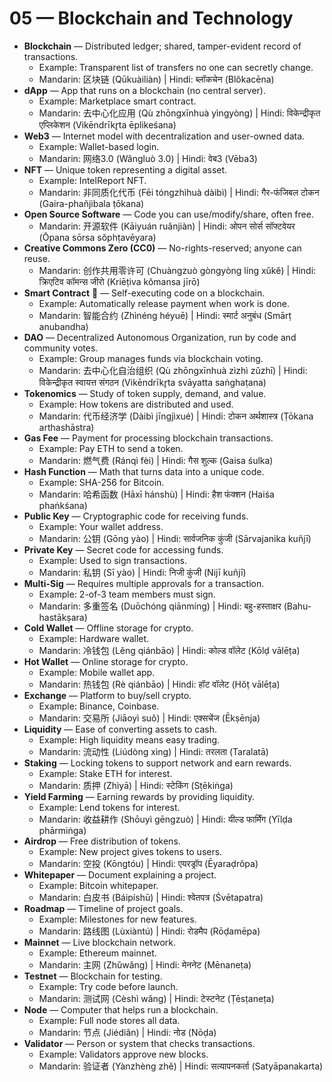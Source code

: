 # 05 — Blockchain and Technology

- **Blockchain** — Distributed ledger; shared, tamper-evident record of transactions.
  - Example: Transparent list of transfers no one can secretly change.
  - Mandarin: 区块链 (Qūkuàiliàn) | Hindi: ब्लॉकचेन (Blŏkacēna)
- **dApp** — App that runs on a blockchain (no central server).
  - Example: Marketplace smart contract.
  - Mandarin: 去中心化应用 (Qù zhōngxīnhuà yìngyòng) | Hindi: विकेन्द्रीकृत एप्लिकेशन (Vikēndrīkr̥ta ēplikeśana)
- **Web3** — Internet model with decentralization and user-owned data.
  - Example: Wallet-based login.
  - Mandarin: 网络3.0 (Wǎngluò 3.0) | Hindi: वेब3 (Vēba3)
- **NFT** — Unique token representing a digital asset.
  - Example: IntelReport NFT.
  - Mandarin: 非同质化代币 (Fēi tóngzhìhuà dàibì) | Hindi: गैर-फंजिबल टोकन (Gaira-phañjibala ṭōkana)
- **Open Source Software** — Code you can use/modify/share, often free.
  - Mandarin: 开源软件 (Kāiyuán ruǎnjiàn) | Hindi: ओपन सोर्स सॉफ्टवेयर (Ōpana sōrsa sŏphṭavēyara)
- **Creative Commons Zero (CC0)** — No-rights-reserved; anyone can reuse.
  - Mandarin: 创作共用零许可 (Chuàngzuò gòngyòng líng xǔkě) | Hindi: क्रिएटिव कॉमन्स जीरो (Kriēṭiva kŏmansa jīrō)
- **Smart Contract** 📜 — Self-executing code on a blockchain.
  - Example: Automatically release payment when work is done.
  - Mandarin: 智能合约 (Zhìnéng héyuē) | Hindi: स्मार्ट अनुबंध (Smārṭ anubandha)
- **DAO** — Decentralized Autonomous Organization, run by code and community votes.
  - Example: Group manages funds via blockchain voting.
  - Mandarin: 去中心化自治组织 (Qù zhōngxīnhuà zìzhì zǔzhī) | Hindi: विकेन्द्रीकृत स्वायत्त संगठन (Vikēndrīkr̥ta svāyatta saṅghaṭana)
- **Tokenomics** — Study of token supply, demand, and value.
  - Example: How tokens are distributed and used.
  - Mandarin: 代币经济学 (Dàibì jīngjìxué) | Hindi: टोकन अर्थशास्त्र (Ṭōkana arthashāstra)
- **Gas Fee** — Payment for processing blockchain transactions.
  - Example: Pay ETH to send a token.
  - Mandarin: 燃气费 (Ránqì fèi) | Hindi: गैस शुल्क (Gaisa śulka)
- **Hash Function** — Math that turns data into a unique code.
  - Example: SHA-256 for Bitcoin.
  - Mandarin: 哈希函数 (Hāxī hánshù) | Hindi: हैश फंक्शन (Haiśa phaṅkśana)
- **Public Key** — Cryptographic code for receiving funds.
  - Example: Your wallet address.
  - Mandarin: 公钥 (Gōng yào) | Hindi: सार्वजनिक कुंजी (Sārvajanika kuñjī)
- **Private Key** — Secret code for accessing funds.
  - Example: Used to sign transactions.
  - Mandarin: 私钥 (Sī yào) | Hindi: निजी कुंजी (Nijī kuñjī)
- **Multi-Sig** — Requires multiple approvals for a transaction.
  - Example: 2-of-3 team members must sign.
  - Mandarin: 多重签名 (Duōchóng qiānmíng) | Hindi: बहु-हस्ताक्षर (Bahu-hastākṣara)
- **Cold Wallet** — Offline storage for crypto.
  - Example: Hardware wallet.
  - Mandarin: 冷钱包 (Lěng qiánbāo) | Hindi: कोल्ड वॉलेट (Kōlḍ vālēṭa)
- **Hot Wallet** — Online storage for crypto.
  - Example: Mobile wallet app.
  - Mandarin: 热钱包 (Rè qiánbāo) | Hindi: हॉट वॉलेट (Hŏṭ vālēṭa)
- **Exchange** — Platform to buy/sell crypto.
  - Example: Binance, Coinbase.
  - Mandarin: 交易所 (Jiāoyì suǒ) | Hindi: एक्सचेंज (Ēkṣēnja)
- **Liquidity** — Ease of converting assets to cash.
  - Example: High liquidity means easy trading.
  - Mandarin: 流动性 (Liúdòng xìng) | Hindi: तरलता (Taralatā)
- **Staking** — Locking tokens to support network and earn rewards.
  - Example: Stake ETH for interest.
  - Mandarin: 质押 (Zhìyā) | Hindi: स्टेकिंग (Sṭēkiṅga)
- **Yield Farming** — Earning rewards by providing liquidity.
  - Example: Lend tokens for interest.
  - Mandarin: 收益耕作 (Shōuyì gēngzuò) | Hindi: यील्ड फार्मिंग (Yīlḍa phārmiṅga)
- **Airdrop** — Free distribution of tokens.
  - Example: New project gives tokens to users.
  - Mandarin: 空投 (Kōngtóu) | Hindi: एयरड्रॉप (Ēyaraḍrŏpa)
- **Whitepaper** — Document explaining a project.
  - Example: Bitcoin whitepaper.
  - Mandarin: 白皮书 (Báipíshū) | Hindi: श्वेतपत्र (Śvētapatra)
- **Roadmap** — Timeline of project goals.
  - Example: Milestones for new features.
  - Mandarin: 路线图 (Lùxiàntú) | Hindi: रोडमैप (Rōḍamēpa)
- **Mainnet** — Live blockchain network.
  - Example: Ethereum mainnet.
  - Mandarin: 主网 (Zhǔwǎng) | Hindi: मेननेट (Mēnaneṭa)
- **Testnet** — Blockchain for testing.
  - Example: Try code before launch.
  - Mandarin: 测试网 (Cèshì wǎng) | Hindi: टेस्टनेट (Ṭēsṭaneṭa)
- **Node** — Computer that helps run a blockchain.
  - Example: Full node stores all data.
  - Mandarin: 节点 (Jiédiǎn) | Hindi: नोड (Nōḍa)
- **Validator** — Person or system that checks transactions.
  - Example: Validators approve new blocks.
  - Mandarin: 验证者 (Yànzhèng zhě) | Hindi: सत्यापनकर्ता (Satyāpanakarta)
